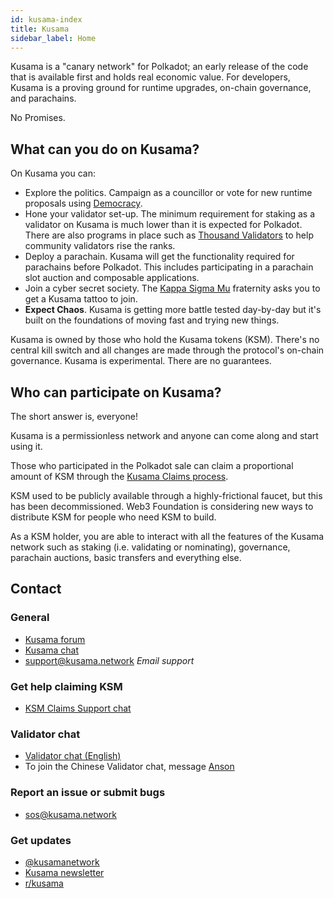 ```yaml
---
id: kusama-index
title: Kusama
sidebar_label: Home
---
```


Kusama is a "canary network" for Polkadot; an early release of the code that is available first and
holds real economic value. For developers, Kusama is a proving ground for runtime upgrades, on-chain
governance, and parachains.

No Promises.

## What can you do on Kusama?

On Kusama you can:

- Explore the politics. Campaign as a councillor or vote for new runtime proposals using
  [Democracy](../../maintain/maintain-guides-democracy.md).
- Hone your validator set-up. The minimum requirement for staking as a validator on Kusama is much
  lower than it is expected for Polkadot. There are also programs in place such as [Thousand
  Validators][thousand validators] to help community validators rise the ranks.
- Deploy a parachain. Kusama will get the functionality required for parachains before Polkadot.
  This includes participating in a parachain slot auction and composable applications.
- Join a cyber secret society. The [Kappa Sigma Mu][kappa] fraternity asks you to get a Kusama
  tattoo to join.
- **Expect Chaos**. Kusama is getting more battle tested day-by-day but it's built on the
  foundations of moving fast and trying new things.

Kusama is owned by those who hold the Kusama tokens (KSM). There's no central kill switch and all
changes are made through the protocol's on-chain governance. Kusama is experimental. There are no
guarantees.

## Who can participate on Kusama?

The short answer is, everyone!

Kusama is a permissionless network and anyone can come along and start using it.

Those who participated in the Polkadot sale can claim a proportional amount of KSM through the
[Kusama Claims process][kusama claims].

KSM used to be publicly available through a highly-frictional faucet, but this has been
decommissioned. Web3 Foundation is considering new ways to distribute KSM for people who need KSM to
build.

As a KSM holder, you are able to interact with all the features of the Kusama network such as
staking (i.e. validating or nominating), governance, parachain auctions, basic transfers and
everything else.

## Contact

### General

- [Kusama forum](https://forum.kusama.network/)
- [Kusama chat](https://riot.im/app/#/room/#kusamawatercooler:polkadot.builders)
- [support@kusama.network](mailto:support@kusama.network) _Email support_

### Get help claiming KSM

- [KSM Claims Support chat](https://riot.im/app/#/room/#KSMAClaims:polkadot.builders)

### Validator chat

- [Validator chat (English)](https://riot.im/app/#/room/#KusamaValidatorLounge:polkadot.builders)
- To join the Chinese Validator chat, message
  [Anson](https://raw.githubusercontent.com/kusamanetwork/userguide/master/chinese-language-validators-wechat.png?token=ABIBK6VM3MAOKWE43GM3JHC5G3ARG)

### Report an issue or submit bugs

- [sos@kusama.network](mailto:sos@kusama.network)

### Get updates

- [@kusamanetwork](https://twitter.com/kusamanetwork)
- [Kusama newsletter](http://info.polkadot.network/subscribe)
- [r/kusama](https://reddit.com/r/kusama)

[kappa]: https://polkascan.io/pre/kusama/council/motion/94
[thousand validators]: https://polkadot.network/join-kusamas-thousand-validators-programme/
[kusama claims]: https://claim.kusama.network
